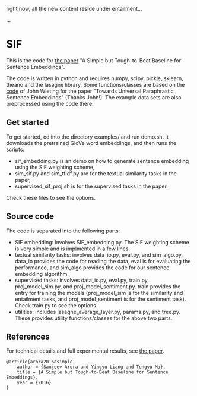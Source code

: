 right now, all the new content reside under entailment...


...
# SIF

This is the code for [the paper](https://openreview.net/forum?id=SyK00v5xx) "A Simple but Tough-to-Beat Baseline for Sentence Embeddings".

The code is written in python and requires numpy, scipy, pickle, sklearn, theano and the lasagne library. 
Some functions/classes are based on the [code](https://github.com/jwieting/iclr2016) of John Wieting for the paper "Towards Universal Paraphrastic Sentence Embeddings" (Thanks John!). The example data sets are also preprocessed using the code there.


## Get started
To get started, cd into the directory examples/ and run demo.sh. It downloads the pretrained GloVe word embeddings, and then runs the scripts: 
* sif_embedding.py is an demo on how to generate sentence embedding using the SIF weighting scheme,
* sim_sif.py and sim_tfidf.py are for the textual similarity tasks in the paper,
* supervised_sif_proj.sh is for the supervised tasks in the paper.

Check these files to see the options.

## Source code
The code is separated into the following parts:
* SIF embedding: involves SIF_embedding.py. The SIF weighting scheme is very simple and is implmented in a few lines.
* textual similarity tasks: involves data_io.py, eval.py, and sim_algo.py. data_io provides the code for reading the data, eval is for evaluating the performance, and sim_algo provides the code for our sentence embedding algorithm.
* supervised tasks: involves data_io.py, eval.py, train.py, proj_model_sim.py, and proj_model_sentiment.py. train provides the entry for training the models (proj_model_sim is for the similarity and entailment tasks, and proj_model_sentiment is for the sentiment task). Check train.py to see the options.
* utilities: includes lasagne_average_layer.py, params.py, and tree.py. These provides utility functions/classes for the above two parts. 

## References
For technical details and full experimental results, see [the paper](https://openreview.net/forum?id=SyK00v5xx).
```
@article{arora2016asimple, 
	author = {Sanjeev Arora and Yingyu Liang and Tengyu Ma}, 
	title = {A Simple but Tough-to-Beat Baseline for Sentence Embeddings}, 
	year = {2016}
}
```

